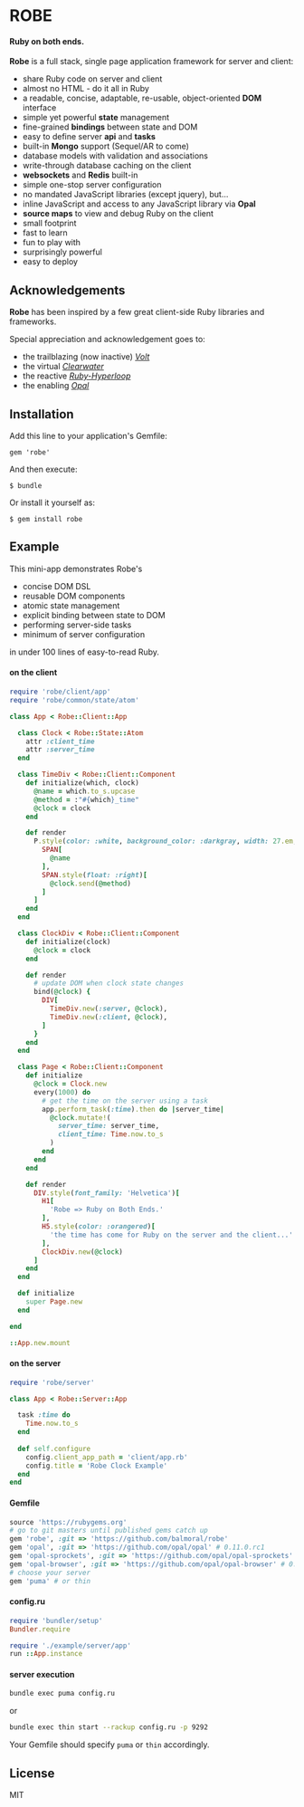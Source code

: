 # ROBE

#### Ruby on both ends.

**Robe** is a full stack, single page application framework for server and client:  

- share Ruby code on server and client
- almost no HTML - do it all in Ruby
- a readable, concise, adaptable, re-usable, object-oriented **DOM** interface
- simple yet powerful **state** management
- fine-grained **bindings** between state and DOM   
- easy to define server **api** and **tasks** 
- built-in **Mongo** support (Sequel/AR to come)
- database models with validation and associations 
- write-through database caching on the client 
- **websockets** and **Redis** built-in  
- simple one-stop server configuration
- no mandated JavaScript libraries (except jquery), but...
- inline JavaScript and access to any JavaScript library via **Opal** 
- **source maps** to view and debug Ruby on the client
- small footprint
- fast to learn
- fun to play with
- surprisingly powerful
- easy to deploy
 
## Acknowledgements

**Robe** has been inspired by a few great client-side Ruby libraries and frameworks. 

Special appreciation and acknowledgement goes to:

- the trailblazing (now inactive) [*Volt*](https://github.com/voltrb/volt) 
- the virtual [*Clearwater*](https://github.com/clearwater-rb)
- the reactive [*Ruby-Hyperloop*](http://ruby-hyperloop.org)
- the enabling [*Opal*](http://opalrb.com/) 

## Installation

Add this line to your application's Gemfile:

    gem 'robe'

And then execute:

    $ bundle

Or install it yourself as:

    $ gem install robe


## Example

This mini-app demonstrates Robe's

- concise DOM DSL
- reusable DOM components
- atomic state management
- explicit binding between state to DOM
- performing server-side tasks 
- minimum of server configuration

in under 100 lines of easy-to-read Ruby.

#### on the client

```ruby
require 'robe/client/app'
require 'robe/common/state/atom'

class App < Robe::Client::App

  class Clock < Robe::State::Atom
    attr :client_time
    attr :server_time
  end

  class TimeDiv < Robe::Client::Component
    def initialize(which, clock)
      @name = which.to_s.upcase
      @method = :"#{which}_time"
      @clock = clock
    end

    def render
      P.style(color: :white, background_color: :darkgray, width: 27.em, padding: 0.5.em)[
        SPAN[
          @name
        ],
        SPAN.style(float: :right)[
          @clock.send(@method)
        ]
      ]
    end
  end

  class ClockDiv < Robe::Client::Component
    def initialize(clock)
      @clock = clock
    end

    def render
      # update DOM when clock state changes
      bind(@clock) {
        DIV[
          TimeDiv.new(:server, @clock),
          TimeDiv.new(:client, @clock),
        ]
      }
    end
  end

  class Page < Robe::Client::Component
    def initialize
      @clock = Clock.new
      every(1000) do
        # get the time on the server using a task
        app.perform_task(:time).then do |server_time|
          @clock.mutate!(
            server_time: server_time,
            client_time: Time.now.to_s
          )
        end
      end
    end

    def render
      DIV.style(font_family: 'Helvetica')[
        H1[
          'Robe => Ruby on Both Ends.'
        ],
        H5.style(color: :orangered)[
          'the time has come for Ruby on the server and the client...'.upcase
        ],
        ClockDiv.new(@clock)
      ]
    end
  end

  def initialize
    super Page.new
  end

end

::App.new.mount

```

#### on the server

```ruby
require 'robe/server'

class App < Robe::Server::App

  task :time do
    Time.now.to_s
  end
  
  def self.configure
    config.client_app_path = 'client/app.rb'
    config.title = 'Robe Clock Example'
  end
end
```

#### Gemfile

```ruby
source 'https://rubygems.org'
# go to git masters until published gems catch up
gem 'robe', :git => 'https://github.com/balmoral/robe'
gem 'opal', :git => 'https://github.com/opal/opal' # 0.11.0.rc1
gem 'opal-sprockets', :git => 'https://github.com/opal/opal-sprockets' # for opal 0.11.0.rc1
gem 'opal-browser', :git => 'https://github.com/opal/opal-browser' # 0.2.0 
# choose your server
gem 'puma' # or thin

```

#### config.ru

```ruby
require 'bundler/setup'
Bundler.require

require './example/server/app'
run ::App.instance
```

#### server execution

```sh
bundle exec puma config.ru
```

or

```sh
bundle exec thin start --rackup config.ru -p 9292
```

Your Gemfile should specify `puma` or `thin` accordingly.

## License

MIT


